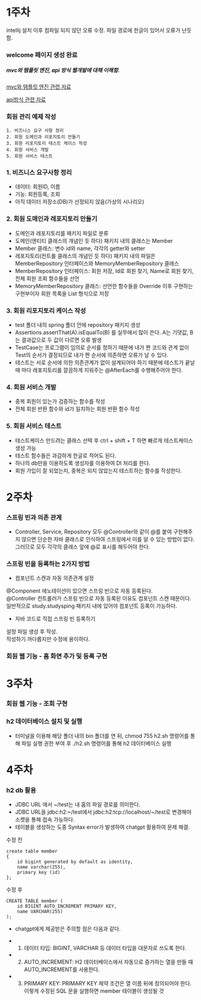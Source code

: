 <!-- https://gist.github.com/ihoneymon/652be052a0727ad59601 -->
# 1주차
intellij 설치 이후 컴파일 되지 않던 오류 수정. 파일 경로에 한글이 있어서 오류가 난듯 함.

### welcome 페이지 생성 완료


##### mvc와 템플릿 엔진, api 방식 웹개발에 대해 이해함.

[mvc와 템플릿 엔진 관련 자료][link]

[link]: https://velog.io/@falling_star3/Spring-Boot-%EC%8A%A4%ED%94%84%EB%A7%81-%EC%9B%B9%EA%B0%9C%EB%B0%9C-%EA%B8%B0%EC%B4%88-MVC%EC%99%80-%ED%85%9C%ED%94%8C%EB%A6%BF-%EC%97%94%EC%A7%84

[api방식 관련 자료][link]

[link]: https://uhhyunjoo.tistory.com/50

### 회원 관리 예제 작성

<pre><code>1. 비즈니스 요구 사항 정리
2. 회원 도메인과 리포지토리 만들기
3. 회원 리포지토리 테스트 케이스 작성
4. 회원 서비스 개발
5. 회원 서비스 테스트
</code></pre>
### 1. 비즈니스 요구사항 정리
- 데이터: 회원ID, 이름
- 기능: 회원등록, 조회
- 아직 데이터 저장소(DB)가 선정되지 않음(가상의 시나리오)

### 2. 회원 도메인과 레포지토리 만들기
- 도메인과 레포지토리를 패키지 파일로 분류
- 도메인(엔티티 클래스의 개념인 듯 하다) 패키지 내의 클래스는 Member
- Member 클래스: 변수 id와 name, 각각의 getter와 setter
- 레포지토리(컨트롤 클래스의 개념인 듯 하다) 패키지 내의 파일은 MemberRepository 인터페이스와 MemoryMemberRepository 클래스
- MemberRepository 인터페이스: 회원 저장, Id로 회원 찾기, Name로 회원 찾기, 전체 회원 조회 함수들을 선언
- MemoryMemberRepository 클래스: 선언한 함수들을 Override 이후 구현하는 구현부이자 회원 목록을 List 형식으로 저장

### 3. 회원 리포지토리 케이스 작성
- test 폴더 내의 spring 폴더 안에 repository 패키지 생성
- Assertions.assertThat(A).isEqualTo(B) 를 실무에서 많이 쓴다. A는 기댓값, B는 결과값으로 두 값이 다르면 오류 발생
- TestCase는 프로그램이 임의로 순서를 정하기 때문에 내가 짠 코드와 관계 없이 Test의 순서가 결정되므로 내가 짠 순서에 의존하면 오류가 날 수 있다.
- 테스트는 서로 순서에 의한 의존관계가 없이 설계되어야 하기 때문에 테스트가 끝날 때 마다 레포지토리를 깔끔하게 지워주는 @AfterEach를 수행해주어야 한다.

### 4. 회원 서비스 개발
- 중복 회원이 있는가 검증하는 함수를 작성
- 전체 회원 반환 함수와 id가 일치하는 회원 반환 함수 작성

### 5. 회원 서비스 테스트
- 테스트케이스 만드려는 클래스 선택 후 ctrl + shift + T 하면 빠르게 테스트케이스 생성 가능
- 테스트 함수들은 과감하게 한글로 적어도 된다.
- 하나의 db만을 이용하도록 생성자를 이용하여 DI 처리를 한다.
- 회원 가입이 잘 되었는지, 중복은 되지 않았는지 테스트하는 함수를 작성한다.

# 2주차

### 스프링 빈과 의존 관계

- Controller, Service, Repository 모두 @Controller와 같이 @를 붙여 구현해주지 않으면 단순한 자바 클래스로 인식하여 스프링에서 이를 알 수 있는 방법이 없다. 그러므로 모두 각각의 클래스 앞에 @로 표시를 해두어야 한다.

### 스프링 빈을 등록하는 2가지 방법
- 컴포넌트 스캔과 자동 의존관계 설정

@Component 에노테이션이 있으면 스프링 빈으로 자동 등록된다.\
@Controller 컨트롤러가 스프링 빈으로 자동 등록된 이유도 컴포넌트 스캔 때문이다.\
일반적으로 study.studysping 패키지 내에 있어야 컴포넌트 등록이 가능하다.

- 자바 코드로 직접 스프링 빈 등록하기

설정 파일 생성 후 작성.\
작성하기 까다롭지만 수정에 용이하다.

### 회원 웹 기능 - 홈 화면 추가 및 등록 구현

# 3주차

### 회원 웹 기능 - 조회 구현

### h2 데이터베이스 설치 및 실행
- 터미널을 이용해 해당 폴더 내의 bin 폴더를 연 뒤, chmod 755 h2.sh 명령어를 통해 파일 실행 권한 부여 후 ./h2.sh 명령어를 통해 h2 데이터베이스 실행

# 4주차

### h2 db 활용
- JDBC URL 에서 ~/test는 내 홈의 파일 경로를 의미한다.
- JDBC URL을 jdbc:h2:~/test에서 jdbc:h2:tcp://localhost/~/test로 변경해야 소켓을 통해 접속 가능하다.
- 테이블을 생성하는 도중 Syntax error가 발생하여 chatgpt 활용하여 문제 해결.

수정 전
<pre><code>create table member
{
	id bigint generated by default as identity,
	name varchar(255),
	primary key (id)
}; </code></pre>

수정 후
<pre><code>CREATE TABLE member (
    id BIGINT AUTO_INCREMENT PRIMARY KEY,
    name VARCHAR(255)
);</code></pre>

- chatgpt에게 제공받은 주의할 점은 다음과 같다.

- 1. 데이터 타입: BIGINT, VARCHAR 등 데이터 타입을 대문자로 쓰도록 한다.
- 2. AUTO_INCREMENT: H2 데이터베이스에서 자동으로 증가하는 열을 만들 때 AUTO_INCREMENT를 사용한다.
- 3. PRIMARY KEY: PRIMARY KEY 제약 조건은 열 이름 뒤에 정의되어야 한다.
이렇게 수정된 SQL 문을 실행하면 member 테이블이 생성될 것

